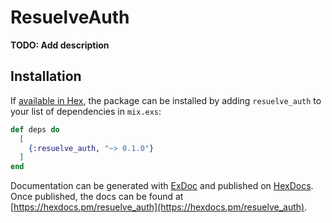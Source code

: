 # ResuelveAuth

**TODO: Add description**

## Installation

If [available in Hex](https://hex.pm/docs/publish), the package can be installed
by adding `resuelve_auth` to your list of dependencies in `mix.exs`:

```elixir
def deps do
  [
    {:resuelve_auth, "~> 0.1.0"}
  ]
end
```

Documentation can be generated with [ExDoc](https://github.com/elixir-lang/ex_doc)
and published on [HexDocs](https://hexdocs.pm). Once published, the docs can
be found at [https://hexdocs.pm/resuelve_auth](https://hexdocs.pm/resuelve_auth).

